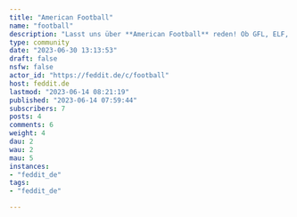 ```yaml
---
title: "American Football" 
name: "football"
description: "Lasst uns über **American Football** reden! Ob GFL, ELF, NFL, XFL oder was auch immer. Haupsache, das Ei fliegt!Da diese Community auf Feddit liegt, sollten die Posts auf Deutsch verfasst werden. Ich denke es ist aber dem Thema geschuldet, dass hier englisch-sprachige Links und Hardcore-Denglisch akzeptabel sein sollten!"
type: community
date: "2023-06-30 13:13:53"
draft: false
nsfw: false
actor_id: "https://feddit.de/c/football"
host: feddit.de
lastmod: "2023-06-14 08:21:19"
published: "2023-06-14 07:59:44"
subscribers: 7
posts: 4
comments: 6
weight: 4
dau: 2
wau: 2
mau: 5
instances:
- "feddit_de"
tags: 
- "feddit_de"

---
```

